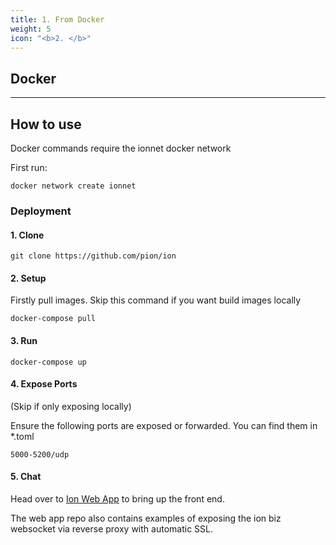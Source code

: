 ```yaml
---
title: 1. From Docker
weight: 5
icon: "<b>2. </b>"
---
```


## Docker
---

## How to use

Docker commands require the ionnet docker network

First run:

```
docker network create ionnet
```

### Deployment

#### 1. Clone

```
git clone https://github.com/pion/ion
```

#### 2. Setup

Firstly pull images. Skip this command if you want build images locally

```
docker-compose pull
```

#### 3. Run

```
docker-compose up
```

#### 4. Expose Ports

(Skip if only exposing locally)

Ensure the following ports are exposed or forwarded.
You can find them in *.toml

```
5000-5200/udp
```

#### 5. Chat

Head over to [Ion Web App](https://github.com/pion/ion-app-web) to bring up the front end.

The web app repo also contains examples of exposing the ion biz websocket via reverse proxy with automatic SSL.

